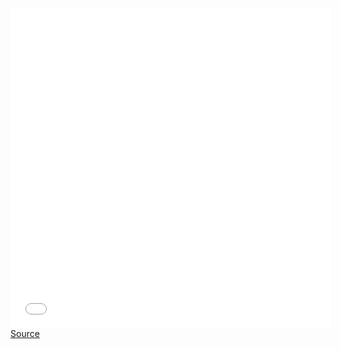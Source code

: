 <iframe src="../../../examples/quadSubdivision/app.html" frameborder="0" marginwidth="0" marginheight="0" scrolling="no" width="512" height="512"></iframe>
<a href="https://github.com/curran/udcvis/blob/gh-pages/0.2/examples/quadSubdivision/app.js">Source</a>
